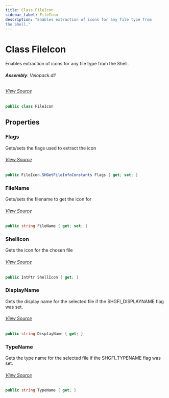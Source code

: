 ```yaml
---
title: Class FileIcon
sidebar_label: FileIcon
description: "Enables extraction of icons for any file type from
the Shell."
---
```

# Class FileIcon
Enables extraction of icons for any file type from
the Shell.

###### **Assembly**: Velopack.dll
###### [View Source](https://github.com/velopack/velopack.git/blob/master/src/Velopack/Windows/ShellLink.cs#L938)
```csharp title="Declaration"
public class FileIcon
```
## Properties
### Flags
Gets/sets the flags used to extract the icon
###### [View Source](https://github.com/velopack/velopack.git/blob/master/src/Velopack/Windows/ShellLink.cs#L1022)
```csharp title="Declaration"
public FileIcon.SHGetFileInfoConstants Flags { get; set; }
```
### FileName
Gets/sets the filename to get the icon for
###### [View Source](https://github.com/velopack/velopack.git/blob/master/src/Velopack/Windows/ShellLink.cs#L1030)
```csharp title="Declaration"
public string FileName { get; set; }
```
### ShellIcon
Gets the icon for the chosen file
###### [View Source](https://github.com/velopack/velopack.git/blob/master/src/Velopack/Windows/ShellLink.cs#L1038)
```csharp title="Declaration"
public IntPtr ShellIcon { get; }
```
### DisplayName
Gets the display name for the selected file
if the SHGFI_DISPLAYNAME flag was set.
###### [View Source](https://github.com/velopack/velopack.git/blob/master/src/Velopack/Windows/ShellLink.cs#L1046)
```csharp title="Declaration"
public string DisplayName { get; }
```
### TypeName
Gets the type name for the selected file
if the SHGFI_TYPENAME flag was set.
###### [View Source](https://github.com/velopack/velopack.git/blob/master/src/Velopack/Windows/ShellLink.cs#L1054)
```csharp title="Declaration"
public string TypeName { get; }
```
